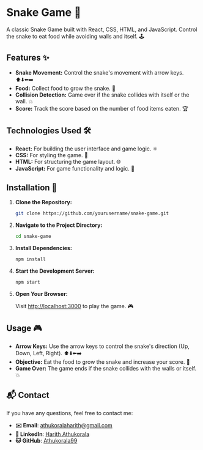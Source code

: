 # Snake Game 🐍

A classic Snake Game built with React, CSS, HTML, and JavaScript. Control the snake to eat food while avoiding walls and itself. 🕹️

## Features ✨

- **Snake Movement:** Control the snake's movement with arrow keys. ⬆️⬇️⬅️➡️
- **Food:** Collect food to grow the snake. 🍎
- **Collision Detection:** Game over if the snake collides with itself or the wall. 💥
- **Score:** Track the score based on the number of food items eaten. 🏆

## Technologies Used 🛠️

- **React:** For building the user interface and game logic. ⚛️
- **CSS:** For styling the game. 🎨
- **HTML:** For structuring the game layout. 🌐
- **JavaScript:** For game functionality and logic. 🧩

## Installation 🔧

1. **Clone the Repository:**

    ```bash
    git clone https://github.com/yourusername/snake-game.git
    ```

2. **Navigate to the Project Directory:**

    ```bash
    cd snake-game
    ```

3. **Install Dependencies:**

    ```bash
    npm install
    ```

4. **Start the Development Server:**

    ```bash
    npm start
    ```

5. **Open Your Browser:**

    Visit [http://localhost:3000](http://localhost:3000) to play the game. 🎮

## Usage 🎮

- **Arrow Keys:** Use the arrow keys to control the snake's direction (Up, Down, Left, Right). ⬆️⬇️⬅️➡️
- **Objective:** Eat the food to grow the snake and increase your score. 🍎
- **Game Over:** The game ends if the snake collides with the walls or itself. 💥

## 📬 Contact

If you have any questions, feel free to contact me:

- **✉️ Email**: [athukoralaharith@gmail.com](mailto:athukoralaharith@gmail.com)
- **🔗 LinkedIn**: [Harith Athukorala](https://www.linkedin.com/in/harith-a-805b84107)
- **🐱 GitHub**: [Athukorala99](https://github.com/Athukorala99)
